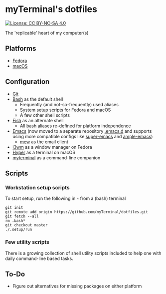 # myTerminal's dotfiles

[![License: CC BY-NC-SA 4.0](https://licensebuttons.net/l/by-nc-sa/4.0/80x15.png)](https://creativecommons.org/licenses/by-nc-sa/4.0/)

The 'replicable' heart of my computer(s)

## Platforms

- [Fedora](https://getfedora.org)
- [macOS](https://www.apple.com/macos)

## Configuration

- [Git](https://git-scm.com)
- [Bash](https://www.gnu.org/software/bash) as the default shell
    - Frequently (and not-so-frequently) used aliases
    - System setup scripts for Fedora and macOS
    - A few other shell scripts
- [Fish](https://fishshell.com) as an alternate shell
    - All bash aliases re-defined for platform independence
- [Emacs](https://www.gnu.org/software/emacs) (now moved to a separate repository [.emacs.d](https://github.com/myTerminal/.emacs.d) and supports using more compatible configs like [super-emacs](https://github.com/myTerminal/super-emacs) and [ample-emacs](https://github.com/myTerminal/ample-emacs))
    - [mew](https://www.mew.org) as the email client
- [i3wm](https://i3wm.org) as a window manager on Fedora
- [Hyper](https://hyper.is) as a terminal on macOS
- [myterminal](https://github.com/myTerminal/myterminal) as a command-line companion

## Scripts

### Workstation setup scripts

To start setup, run the following in `~` from a (bash) terminal

    git init
    git remote add origin https://github.com/myTerminal/dotfiles.git
    git fetch --all
    rm .bash*
    git checkout master
    ./.setup/run

### Few utility scripts

There is a growing collection of shell utility scripts included to help one with daily command-line based tasks.

## To-Do

- Figure out alternatives for missing packages on either platform
